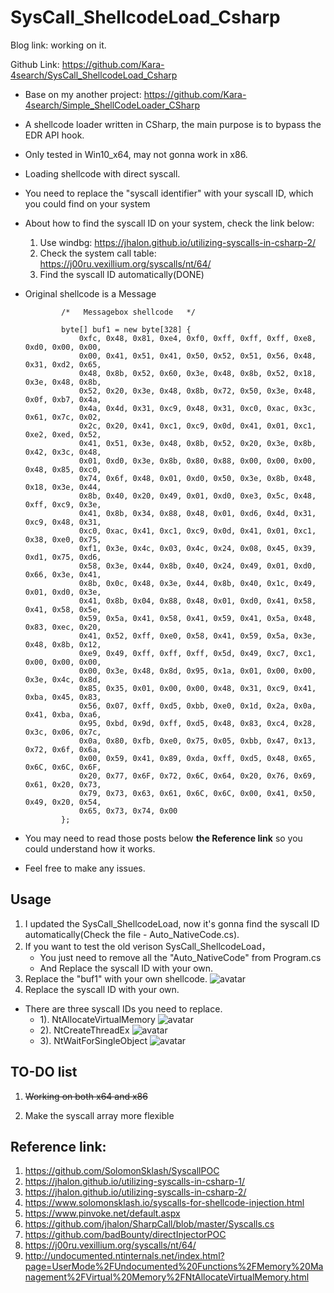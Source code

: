 # SysCall_ShellcodeLoad_Csharp

Blog link: working on it.

Github Link: https://github.com/Kara-4search/SysCall_ShellcodeLoad_Csharp

- Base on my another project: https://github.com/Kara-4search/Simple_ShellCodeLoader_CSharp
- A shellcode loader written in CSharp, the main purpose is to bypass the EDR API hook.
- Only tested in Win10_x64, may not gonna work in x86.
- Loading shellcode with direct syscall.
- You need to replace the "syscall identifier" with your syscall ID, which you could find on your system
- About how to find the syscall ID on your system, check the link below:

   1. Use windbg: https://jhalon.github.io/utilizing-syscalls-in-csharp-2/
   2. Check the system call table: https://j00ru.vexillium.org/syscalls/nt/64/
   3. Find the syscall ID automatically(DONE)

- Original shellcode is a Message
	```
            /*   Messagebox shellcode   */
            
            byte[] buf1 = new byte[328] {
                0xfc, 0x48, 0x81, 0xe4, 0xf0, 0xff, 0xff, 0xff, 0xe8, 0xd0, 0x00, 0x00,
                0x00, 0x41, 0x51, 0x41, 0x50, 0x52, 0x51, 0x56, 0x48, 0x31, 0xd2, 0x65,
                0x48, 0x8b, 0x52, 0x60, 0x3e, 0x48, 0x8b, 0x52, 0x18, 0x3e, 0x48, 0x8b,
                0x52, 0x20, 0x3e, 0x48, 0x8b, 0x72, 0x50, 0x3e, 0x48, 0x0f, 0xb7, 0x4a,
                0x4a, 0x4d, 0x31, 0xc9, 0x48, 0x31, 0xc0, 0xac, 0x3c, 0x61, 0x7c, 0x02,
                0x2c, 0x20, 0x41, 0xc1, 0xc9, 0x0d, 0x41, 0x01, 0xc1, 0xe2, 0xed, 0x52,
                0x41, 0x51, 0x3e, 0x48, 0x8b, 0x52, 0x20, 0x3e, 0x8b, 0x42, 0x3c, 0x48,
                0x01, 0xd0, 0x3e, 0x8b, 0x80, 0x88, 0x00, 0x00, 0x00, 0x48, 0x85, 0xc0,
                0x74, 0x6f, 0x48, 0x01, 0xd0, 0x50, 0x3e, 0x8b, 0x48, 0x18, 0x3e, 0x44,
                0x8b, 0x40, 0x20, 0x49, 0x01, 0xd0, 0xe3, 0x5c, 0x48, 0xff, 0xc9, 0x3e,
                0x41, 0x8b, 0x34, 0x88, 0x48, 0x01, 0xd6, 0x4d, 0x31, 0xc9, 0x48, 0x31,
                0xc0, 0xac, 0x41, 0xc1, 0xc9, 0x0d, 0x41, 0x01, 0xc1, 0x38, 0xe0, 0x75,
                0xf1, 0x3e, 0x4c, 0x03, 0x4c, 0x24, 0x08, 0x45, 0x39, 0xd1, 0x75, 0xd6,
                0x58, 0x3e, 0x44, 0x8b, 0x40, 0x24, 0x49, 0x01, 0xd0, 0x66, 0x3e, 0x41,
                0x8b, 0x0c, 0x48, 0x3e, 0x44, 0x8b, 0x40, 0x1c, 0x49, 0x01, 0xd0, 0x3e,
                0x41, 0x8b, 0x04, 0x88, 0x48, 0x01, 0xd0, 0x41, 0x58, 0x41, 0x58, 0x5e,
                0x59, 0x5a, 0x41, 0x58, 0x41, 0x59, 0x41, 0x5a, 0x48, 0x83, 0xec, 0x20,
                0x41, 0x52, 0xff, 0xe0, 0x58, 0x41, 0x59, 0x5a, 0x3e, 0x48, 0x8b, 0x12,
                0xe9, 0x49, 0xff, 0xff, 0xff, 0x5d, 0x49, 0xc7, 0xc1, 0x00, 0x00, 0x00,
                0x00, 0x3e, 0x48, 0x8d, 0x95, 0x1a, 0x01, 0x00, 0x00, 0x3e, 0x4c, 0x8d,
                0x85, 0x35, 0x01, 0x00, 0x00, 0x48, 0x31, 0xc9, 0x41, 0xba, 0x45, 0x83,
                0x56, 0x07, 0xff, 0xd5, 0xbb, 0xe0, 0x1d, 0x2a, 0x0a, 0x41, 0xba, 0xa6,
                0x95, 0xbd, 0x9d, 0xff, 0xd5, 0x48, 0x83, 0xc4, 0x28, 0x3c, 0x06, 0x7c,
                0x0a, 0x80, 0xfb, 0xe0, 0x75, 0x05, 0xbb, 0x47, 0x13, 0x72, 0x6f, 0x6a,
                0x00, 0x59, 0x41, 0x89, 0xda, 0xff, 0xd5, 0x48, 0x65, 0x6C, 0x6C, 0x6F, 
                0x20, 0x77, 0x6F, 0x72, 0x6C, 0x64, 0x20, 0x76, 0x69, 0x61, 0x20, 0x73, 
                0x79, 0x73, 0x63, 0x61, 0x6C, 0x6C, 0x00, 0x41, 0x50, 0x49, 0x20, 0x54, 
                0x65, 0x73, 0x74, 0x00 
            };
	
	```
- You may need to read those posts below **the Reference link** so you could understand how it works.
- Feel free to make any issues.


## Usage
1. I updated the SysCall_ShellcodeLoad, now it's gonna find the syscall ID automatically(Check the file - Auto_NativeCode.cs).
2. If you want to test the old verison SysCall_ShellcodeLoad，
	* You just need to remove all the "Auto_NativeCode" from Program.cs 
	* And Replace the syscall ID with your own.
3. Replace the "buf1" with your own shellcode.
   ![avatar](https://raw.githubusercontent.com/Kara-4search/tempPic/main/SysCall_ShellcodeLoad_buf1.png)
4. Replace the syscall ID with your own.
* There are three syscall IDs you need to replace.
	- 1). NtAllocateVirtualMemory
  ![avatar](https://raw.githubusercontent.com/Kara-4search/tempPic/main/SysCall_ShellcodeLoad_CUntAVM.png)
	- 2). NtCreateThreadEx
  ![avatar](https://raw.githubusercontent.com/Kara-4search/tempPic/main/SysCall_ShellcodeLoad_CUntCT.png)
	- 3). NtWaitForSingleObject
  ![avatar](https://raw.githubusercontent.com/Kara-4search/tempPic/main/SysCall_ShellcodeLoad_CUntWFSO.png)

## TO-DO list

1. ~~Working on both x64 and x86~~

2. Make the syscall array more flexible

   


## Reference link:

1. https://github.com/SolomonSklash/SyscallPOC
2. https://jhalon.github.io/utilizing-syscalls-in-csharp-1/
3. https://jhalon.github.io/utilizing-syscalls-in-csharp-2/
4. https://www.solomonsklash.io/syscalls-for-shellcode-injection.html
5. https://www.pinvoke.net/default.aspx
6. https://github.com/jhalon/SharpCall/blob/master/Syscalls.cs
7. https://github.com/badBounty/directInjectorPOC
8. https://j00ru.vexillium.org/syscalls/nt/64/
9. http://undocumented.ntinternals.net/index.html?page=UserMode%2FUndocumented%20Functions%2FMemory%20Management%2FVirtual%20Memory%2FNtAllocateVirtualMemory.html

   